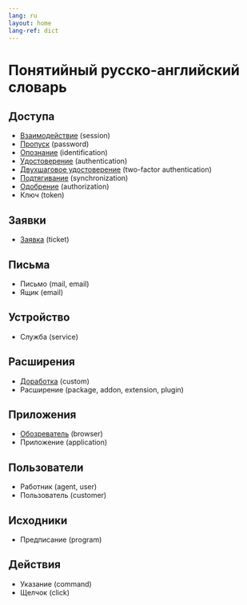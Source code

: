 ```yaml
---
lang: ru
layout: home
lang-ref: dict
---
```


# Понятийный русско-английский словарь

## Доступа

- [Взаимодействие](/ru/term/session) (session)
- [Пропуск](/ru/term/password) (password)
- [Опознание](/ru/term/identification) (identification)
- [Удостоверение](/ru/term/authentication) (authentication)
- [Двухшаговое удостоверение](/ru/term/two-factor-authentication) (two-factor authentication)
- [Подтягивание](/ru/term/synchronization) (synchronization)
- [Одобрение](/ru/term/authorization) (authorization)
- Ключ (token)

## Заявки

- [Заявка](/ru/term/ticket) (ticket)

## Письма

- Письмо (mail, email)
- Ящик (email)

## Устройство

- Служба (service)

## Расширения

- [Доработка](/ru/term/custom) (custom)
- Расширение (package, addon, extension, plugin)

## Приложения

- [Обозреватель](/ru/term/browser) (browser)
- Приложение (application)

## Пользователи

- Работник (agent, user)
- Пользователь (customer)

## Исходники

- Предписание (program)

## Действия

- Указание (command)
- Щелчок (click)
